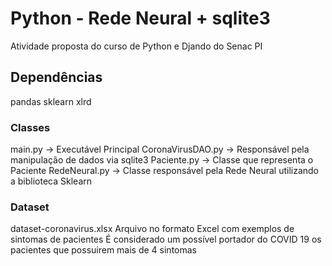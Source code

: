 Python - Rede Neural + sqlite3
================================

Atividade proposta do curso de Python e Djando do Senac PI

## Dependências
pandas
sklearn
xlrd

### Classes
main.py -> Executável Principal
CoronaVirusDAO.py ->  Responsável pela manipulação de dados via sqlite3
Paciente.py -> Classe que representa o Paciente
RedeNeural.py -> Classe responsável pela Rede Neural utilizando a biblioteca Sklearn

### Dataset
dataset-coronavirus.xlsx
Arquivo no formato Excel com exemplos de sintomas de pacientes
É considerado um possível portador do COVID 19 os pacientes que possuirem mais de 4 sintomas 

